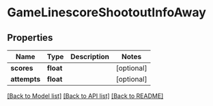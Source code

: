 # GameLinescoreShootoutInfoAway

## Properties
Name | Type | Description | Notes
------------ | ------------- | ------------- | -------------
**scores** | **float** |  | [optional] 
**attempts** | **float** |  | [optional] 

[[Back to Model list]](../README.md#documentation-for-models) [[Back to API list]](../README.md#documentation-for-api-endpoints) [[Back to README]](../README.md)


